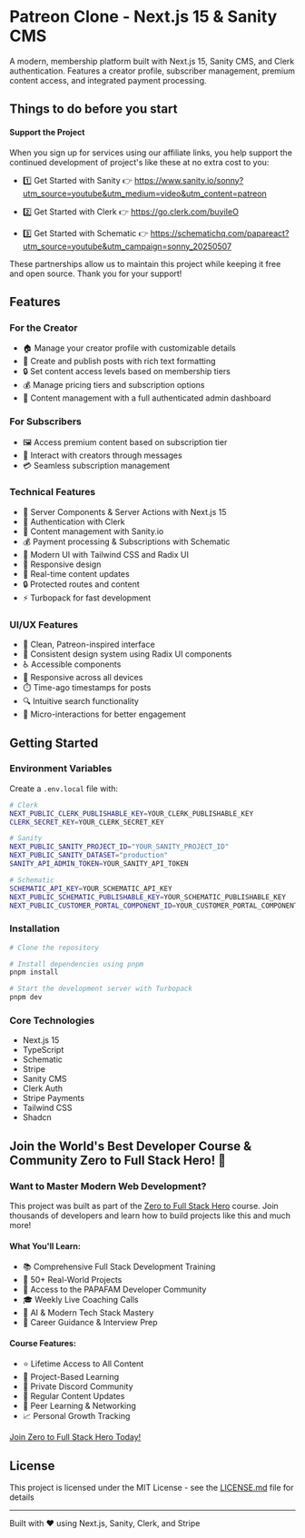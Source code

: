 # Patreon Clone - Next.js 15 & Sanity CMS

A modern, membership platform built with Next.js 15, Sanity CMS, and Clerk authentication. Features a creator profile, subscriber management, premium content access, and integrated payment processing.

## Things to do before you start

#### Support the Project

When you sign up for services using our affiliate links, you help support the continued development of project's like these at no extra cost to you:

- 1️⃣ Get Started with Sanity 👉 https://www.sanity.io/sonny?utm_source=youtube&utm_medium=video&utm_content=patreon

- 2️⃣ Get Started with Clerk 👉 https://go.clerk.com/buyiIeO

- 3️⃣ Get Started with Schematic 👉 https://schematichq.com/papareact?utm_source=youtube&utm_campaign=sonny_20250507

These partnerships allow us to maintain this project while keeping it free and open source.
Thank you for your support!

## Features

### For the Creator

- 🏠 Manage your creator profile with customizable details
- 📝 Create and publish posts with rich text formatting
- 🔒 Set content access levels based on membership tiers
- 💰 Manage pricing tiers and subscription options
- 🎨 Content management with a full authenticated admin dashboard

### For Subscribers

- 🖼️ Access premium content based on subscription tier
- 💬 Interact with creators through messages
- 💳 Seamless subscription management

### Technical Features

- 🚀 Server Components & Server Actions with Next.js 15
- 👤 Authentication with Clerk
- 📝 Content management with Sanity.io
- 💰 Payment processing & Subscriptions with Schematic
- 🎨 Modern UI with Tailwind CSS and Radix UI
- 📱 Responsive design
- 🔄 Real-time content updates
- 🔒 Protected routes and content
- ⚡ Turbopack for fast development

### UI/UX Features

- 🎯 Clean, Patreon-inspired interface
- 🎨 Consistent design system using Radix UI components
- ♿ Accessible components
- 📱 Responsive across all devices
- ⏱️ Time-ago timestamps for posts
- 🔍 Intuitive search functionality
- 💫 Micro-interactions for better engagement

## Getting Started

### Environment Variables

Create a `.env.local` file with:

```bash
# Clerk
NEXT_PUBLIC_CLERK_PUBLISHABLE_KEY=YOUR_CLERK_PUBLISHABLE_KEY
CLERK_SECRET_KEY=YOUR_CLERK_SECRET_KEY

# Sanity
NEXT_PUBLIC_SANITY_PROJECT_ID="YOUR_SANITY_PROJECT_ID"
NEXT_PUBLIC_SANITY_DATASET="production"
SANITY_API_ADMIN_TOKEN=YOUR_SANITY_API_TOKEN

# Schematic
SCHEMATIC_API_KEY=YOUR_SCHEMATIC_API_KEY
NEXT_PUBLIC_SCHEMATIC_PUBLISHABLE_KEY=YOUR_SCHEMATIC_PUBLISHABLE_KEY
NEXT_PUBLIC_CUSTOMER_PORTAL_COMPONENT_ID=YOUR_CUSTOMER_PORTAL_COMPONENT_ID


```

### Installation

```bash
# Clone the repository

# Install dependencies using pnpm
pnpm install

# Start the development server with Turbopack
pnpm dev
```

### Core Technologies

- Next.js 15
- TypeScript
- Schematic
- Stripe
- Sanity CMS
- Clerk Auth
- Stripe Payments
- Tailwind CSS
- Shadcn

## Join the World's Best Developer Course & Community Zero to Full Stack Hero! 🚀

### Want to Master Modern Web Development?

This project was built as part of the [Zero to Full Stack Hero](https://www.papareact.com/course) course. Join thousands of developers and learn how to build projects like this and much more!

#### What You'll Learn:

- 📚 Comprehensive Full Stack Development Training
- 🎯 50+ Real-World Projects
- 🤝 Access to the PAPAFAM Developer Community
- 🎓 Weekly Live Coaching Calls
- 🤖 AI & Modern Tech Stack Mastery
- 💼 Career Guidance & Interview Prep

#### Course Features:

- ⭐ Lifetime Access to All Content
- 🎯 Project-Based Learning
- 💬 Private Discord Community
- 🔄 Regular Content Updates
- 👥 Peer Learning & Networking
- 📈 Personal Growth Tracking

[Join Zero to Full Stack Hero Today!](https://www.papareact.com/course)

## License

This project is licensed under the MIT License - see the [LICENSE.md](LICENSE.md) file for details

---

Built with ❤️ using Next.js, Sanity, Clerk, and Stripe
